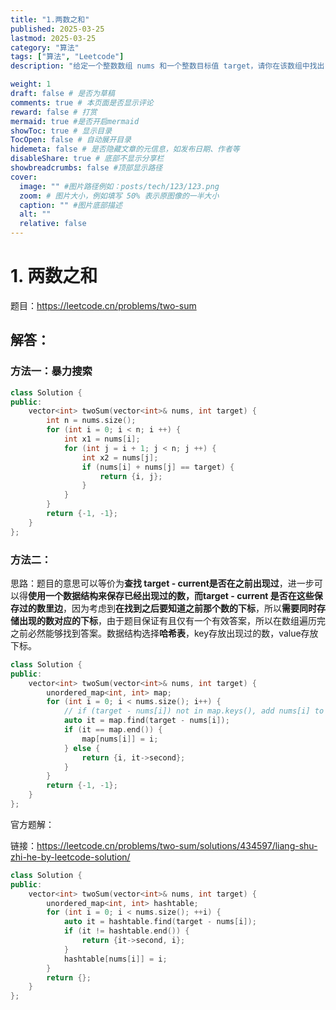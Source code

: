 ```yaml
---
title: "1.两数之和"
published: 2025-03-25
lastmod: 2025-03-25
category: "算法"
tags: ["算法", "Leetcode"]
description: "给定一个整数数组 nums 和一个整数目标值 target，请你在该数组中找出 和为目标值 target  的那两个整数，并返回它们的数组下标。"

weight: 1
draft: false # 是否为草稿
comments: true # 本页面是否显示评论
reward: false # 打赏
mermaid: true #是否开启mermaid
showToc: true # 显示目录
TocOpen: false # 自动展开目录
hidemeta: false # 是否隐藏文章的元信息，如发布日期、作者等
disableShare: true # 底部不显示分享栏
showbreadcrumbs: false #顶部显示路径
cover:
  image: "" #图片路径例如：posts/tech/123/123.png
  zoom: # 图片大小，例如填写 50% 表示原图像的一半大小
  caption: "" #图片底部描述
  alt: ""
  relative: false
---
```




# 1. 两数之和

题目：https://leetcode.cn/problems/two-sum



## 解答：

### 方法一：暴力搜索

```cpp
class Solution {
public:
    vector<int> twoSum(vector<int>& nums, int target) {
        int n = nums.size();
        for (int i = 0; i < n; i ++) {
            int x1 = nums[i]; 
            for (int j = i + 1; j < n; j ++) {
                int x2 = nums[j];
                if (nums[i] + nums[j] == target) {
                    return {i, j};
                }
            }
        }
        return {-1, -1};
    }
};
```



### 方法二：

思路：题目的意思可以等价为**查找 target - current是否在之前出现过**，进一步可以得**使用一个数据结构来保存已经出现过的数，而target - current 是否在这些保存过的数里边**，因为考虑到**在找到之后要知道之前那个数的下标**，所以**需要同时存储出现的数对应的下标**，由于题目保证有且仅有一个有效答案，所以在数组遍历完之前必然能够找到答案。数据结构选择**哈希表**，key存放出现过的数，value存放下标。

```cpp
class Solution {
public:
    vector<int> twoSum(vector<int>& nums, int target) {
        unordered_map<int, int> map;
        for (int i = 0; i < nums.size(); i++) {
            // if (target - nums[i]) not in map.keys(), add nums[i] to map
            auto it = map.find(target - nums[i]);
            if (it == map.end()) {
                map[nums[i]] = i;
            } else {
                return {i, it->second};
            }
        }
        return {-1, -1};
    }
};
```



官方题解：

链接：https://leetcode.cn/problems/two-sum/solutions/434597/liang-shu-zhi-he-by-leetcode-solution/

```cpp
class Solution {
public:
    vector<int> twoSum(vector<int>& nums, int target) {
        unordered_map<int, int> hashtable;
        for (int i = 0; i < nums.size(); ++i) {
            auto it = hashtable.find(target - nums[i]);
            if (it != hashtable.end()) {
                return {it->second, i};
            }
            hashtable[nums[i]] = i;
        }
        return {};
    }
};
```

